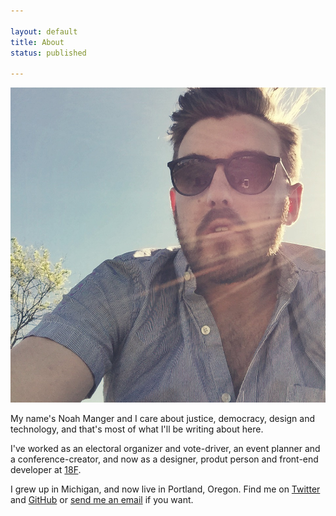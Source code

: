```yaml
---

layout: default
title: About
status: published

---
```

<img alt="Noah Manger" class="framed" src="/photos/noahmanger.jpg">

My name's Noah Manger and I care about justice, democracy, design and technology, and that's most of what I'll be writing about here.

I've worked as an electoral organizer and vote-driver, an event planner and a conference-creator, and now as a designer, produt person and front-end developer at [18F](https://18f.gsa.gov).

I grew up in Michigan, and now live in Portland, Oregon. Find me on [Twitter](https://twitter.com/noahmanger) and [GitHub](https://github.com/noahmanger) or [send me an email](mailto:noah.manger@gmail.com) if you want. 

